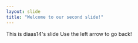 ```yaml
---
layout: slide
title: "Welcome to our second slide!"
---
```

This is diaas14's slide
Use the left arrow to go back!